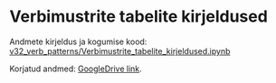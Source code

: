 # Verbimustrite tabelite kirjeldused


Andmete kirjeldus ja kogumise kood: [v32_verb_patterns/Verbimustrite_tabelite_kirjeldused.ipynb](./v32_verb_patterns/Verbimustrite_tabelite_kirjeldused.ipynb)

Korjatud andmed: [GoogleDrive link](https://drive.google.com/drive/folders/1REVldacvEhFj8nzBOk0KKW3fykeUiEzA).

